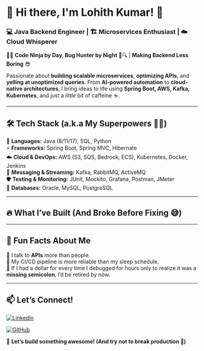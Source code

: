 # 👋 Hi there, I'm **Lohith Kumar**! 🚀  

### **💻 Java Backend Engineer | 🏗️ Microservices Enthusiast | ☁️ Cloud Whisperer**  

👨‍💻 **Code Ninja by Day, Bug Hunter by Night** 🐛🔍 | **Making Backend Less Boring** 😎  

Passionate about **building scalable microservices**, **optimizing APIs**, and **yelling at unoptimized queries**. From **AI-powered automation** to **cloud-native architectures**, I bring ideas to life using **Spring Boot, AWS, Kafka, Kubernetes**, and just a *little* bit of caffeine ☕.  

---

## **🛠️ Tech Stack (a.k.a My Superpowers 🦸‍♂️)**  

🚀 **Languages:** Java (8/11/17), SQL, Python  
⚡ **Frameworks:** Spring Boot, Spring MVC, Hibernate  
☁️ **Cloud & DevOps:** AWS (S3, SQS, Bedrock, ECS), Kubernetes, Docker, Jenkins  
📩 **Messaging & Streaming:** Kafka, RabbitMQ, ActiveMQ  
🛡 **Testing & Monitoring:** JUnit, Mockito, Grafana, Postman, JMeter  
💾 **Databases:** Oracle, MySQL, PostgreSQL  

---

## **🔥 What I’ve Built (And Broke Before Fixing 😅)**  


---

## **🚀 Fun Facts About Me**  

🔹 I talk to **APIs** more than people.  
🔹 My CI/CD pipeline is more reliable than my sleep schedule.  
🔹 If I had a dollar for every time I debugged for hours only to realize it was a **missing semicolon**, I’d be retired by now.  

---

## **📫 Let’s Connect!**  
[![LinkedIn](https://img.shields.io/badge/LinkedIn-Connect-blue?logo=linkedin)](https://www.linkedin.com/in/lknnerukonda/)  

[![GitHub](https://img.shields.io/badge/GitHub-Follow-black?logo=github)](https://github.com/Squid-Beast)  

🚀 **Let’s build something awesome! (And try not to break production 🤞)**  

